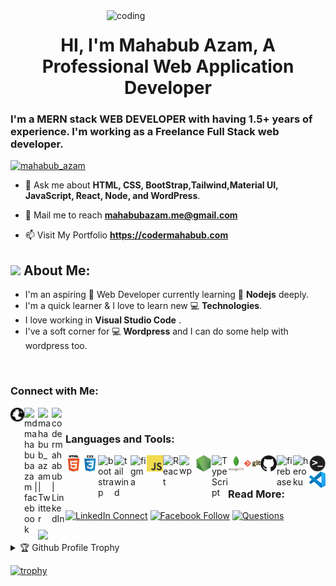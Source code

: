 <img align="right" alt="coding" width="350" src="https://github.com/abhisheknaiidu/abhisheknaiidu/raw/master/code.gif?raw=true">
<h1 align="center">HI, I'm Mahabub Azam, A Professional Web Application Developer</h1>

<h3 align="left">I'm a MERN stack WEB DEVELOPER with having 1.5+ years of experience. I'm working as a Freelance Full Stack web developer.</h3>

<p align="left"> <a href="https://twitter.com/mahabub_azam" target="blank"><img src="https://img.shields.io/twitter/follow/mahabub_azam?logo=twitter&style=for-the-badge" alt="mahabub_azam" /></a> </p>

- 💬 Ask me about **HTML, CSS, BootStrap,Tailwind,Material UI, JavaScript, React, Node, and WordPress**.

- 💬 Mail me to reach **mahabubazam.me@gmail.com**

- 📫 Visit My Portfolio **https://codermahabub.com**

## <img src="https://media.giphy.com/media/WUlplcMpOCEmTGBtBW/giphy.gif" width="40"> **About Me:**

- I'm an aspiring 🔭️ Web Developer currently learning 🌱 **Nodejs** deeply.
- I'm a quick learner & I love to learn new 💻 **Technologies**.
- I love working in **Visual Studio Code** .
- I've a soft corner for 💻 **Wordpress** and I can do some help with wordpress too.
</br>

### Connect with Me:

[<img align="left" alt="Mahabub Azam" width="22px" src="https://raw.githubusercontent.com/iconic/open-iconic/master/svg/globe.svg" />][portfolio]
[<img align="left" alt="mdmahabubazam | facebook" width="22px" src="https://cdn.jsdelivr.net/npm/simple-icons@v3/icons/facebook.svg" />][facebook]
[<img align="left" alt="mahabub_azam | Twitter" width="22px" src="https://cdn.jsdelivr.net/npm/simple-icons@v3/icons/twitter.svg" />][twitter]
[<img align="left" alt="codermahabub | LinkedIn" width="22px" src="https://cdn.jsdelivr.net/npm/simple-icons@v3/icons/linkedin.svg" />][linkedin]
</br>

### Languages and Tools:

<img align="left" alt="HTML5" width="26px" src="https://raw.githubusercontent.com/github/explore/80688e429a7d4ef2fca1e82350fe8e3517d3494d/topics/html/html.png" />
<img align="left" alt="CSS3" width="26px" src="https://raw.githubusercontent.com/github/explore/80688e429a7d4ef2fca1e82350fe8e3517d3494d/topics/css/css.png" />
<img align="left" src="https://cdn.worldvectorlogo.com/logos/bootstrap-4.svg" alt="bootstrap" width="26px" style="max-width:100%;">
<img align="left" src="https://www.vectorlogo.zone/logos/tailwindcss/tailwindcss-icon.svg" alt="tailwind" width="26px" style="max-width:100%;">
<img align="left" src="https://www.vectorlogo.zone/logos/figma/figma-icon.svg" alt="figma" width="26px" style="max-width:100%;">
<img align="left" alt="JavaScript" width="26px" src="https://raw.githubusercontent.com/github/explore/80688e429a7d4ef2fca1e82350fe8e3517d3494d/topics/javascript/javascript.png" />
<img align="left" alt="React" width="26px" src="https://cdn.worldvectorlogo.com/logos/github-icon-2.svg" />
<img align="left" src="https://www.vectorlogo.zone/logos/wordpress/wordpress-icon.svg" alt="wp" width="26px" style="max-width:100%;">
<img align="left" alt="Node.js" width="26px" src="https://raw.githubusercontent.com/github/explore/80688e429a7d4ef2fca1e82350fe8e3517d3494d/topics/nodejs/nodejs.png" />
<img align="left" alt="TypeScript" width="26px" src="https://img.icons8.com/color/48/000000/typescript.png" />
<img align="left" src="https://raw.githubusercontent.com/devicons/devicon/master/icons/mongodb/mongodb-original-wordmark.svg" alt="mongodb" width="26px" style="max-width:100%;">
<img align="left" alt="Git" width="26px" src="https://raw.githubusercontent.com/github/explore/80688e429a7d4ef2fca1e82350fe8e3517d3494d/topics/git/git.png" />
<img align="left" alt="GitHub" width="26px" src="https://raw.githubusercontent.com/github/explore/78df643247d429f6cc873026c0622819ad797942/topics/github/github.png" />
<img align="left" src="https://camo.githubusercontent.com/dd4b2422ed3bfc9da88c43d18550375c66f9584327dff7ecc19315ce50b96f07/68747470733a2f2f7777772e766563746f726c6f676f2e7a6f6e652f6c6f676f732f66697265626173652f66697265626173652d69636f6e2e737667" alt="firebase" width="26px" data-canonical-src="https://www.vectorlogo.zone/logos/firebase/firebase-icon.svg" style="max-width:100%;">

<img align="left" src="https://camo.githubusercontent.com/df12cb598044a3f38efc1f45e3580558c324cf8789b79487125044eeebcc4dee/68747470733a2f2f7777772e766563746f726c6f676f2e7a6f6e652f6c6f676f732f6865726f6b752f6865726f6b752d69636f6e2e737667" alt="heroku" width="26px" data-canonical-src="https://www.vectorlogo.zone/logos/heroku/heroku-icon.svg" style="max-width:100%;">

<img align="left" alt="Terminal" width="26px" src="https://raw.githubusercontent.com/github/explore/80688e429a7d4ef2fca1e82350fe8e3517d3494d/topics/terminal/terminal.png" />

<img align="left" alt="Visual Studio Code" width="26px" src="https://raw.githubusercontent.com/github/explore/80688e429a7d4ef2fca1e82350fe8e3517d3494d/topics/visual-studio-code/visual-studio-code.png" />

<br />

### Read More:

[![LinkedIn Connect](https://img.shields.io/badge/%20-Connect-black?color=14171A&labelColor=212121&logo=linkedin&logoColor=ffffff)](https://www.linkedin.com/in/codermahabub/)
[![Facebook Follow](https://img.shields.io/badge/%20-Follow-black?color=14171A&labelColor=1976d2&logo=facebook&logoColor=ffffff)](https://www.facebook.com/mdmahabubazam/)
[![Questions](https://img.shields.io/badge/%20-Questions-black?color=14171A&labelColor=fff&logo=stackoverflow&logoColor=0c0d0e26)](https://stackoverflow.com/users/6411407/mahabub-azam)

<img src="https://media.giphy.com/media/ZCN6F3FAkwsyOGU2RS/giphy.gif" width="40"> 
<details>
 <summary>🏆 Github Profile Trophy</summary>
 </br>
</details>

[portfolio]: https://codermahabub.com/
[twitter]: https://twitter.com/mahabub_azam
[facebook]: https://www.facebook.com/mdmahabubazam/
[github]: https://github.com/CoderMahabub
[linkedin]: https://www.linkedin.com/in/codermahabub/

[![trophy](https://github-profile-trophy.vercel.app/?username=codermahabub)](https://github.com/ryo-ma/github-profile-trophy)


